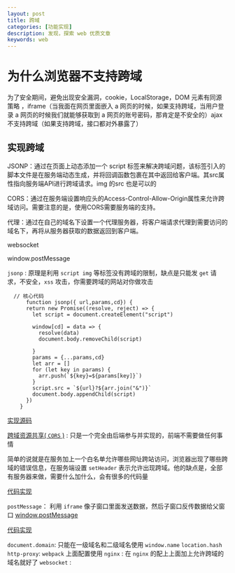 ```yaml
---
layout: post
title: 跨域
categories: [功能实现]
description: 发现，探索 web 优质文章
keywords: web
---
```


# 为什么浏览器不支持跨域

为了安全期间，避免出现安全漏洞，cookie，LocalStorage，DOM 元素有同源策略 ，iframe（当我面在网页里面嵌入 a 网页的时候，如果支持跨域，当用户登录 a 网页的时候我们就能够获取到 a 网页的账号密码，那肯定是不安全的）ajax 不支持跨域（如果支持跨域，接口都对外暴露了）

## 实现跨域


JSONP：通过在页面上动态添加一个 script 标签来解决跨域问题，该标签引入的脚本文件是在服务端动态生成，并将回调函数包裹在其中返回给客户端。其src属性指向服务端API进行跨域请求。img 的src 也是可以的

CORS：通过在服务端设置响应头的Access-Control-Allow-Origin属性来允许跨域访问。需要注意的是，使用CORS需要服务端的支持。

代理：通过在自己的域名下设置一个代理服务器，将客户端请求代理到需要访问的域名下，再将从服务器获取的数据返回到客户端。

websocket

window.postMessage

`jsonp` : 原理是利用 `script img` 等标签没有跨域的限制，缺点是只能发 `get` 请求，不安全，`xss` 攻击，你需要跨域的网站对你做攻击

```
  // 核心代码
      function jsonp({ url,params,cd}) {
      return new Promise((resolve, reject) => {
        let script = document.createElement("script")

        window[cd] = data => {
          resolve(data)
          document.body.removeChild(script)

        }
        params = {...params,cd}
        let arr = []
        for (let key in params) {
          arr.push(`${key}=${params[key]}`)
        }
        script.src = `${url}?${arr.join("&")}`
        document.body.appendChild(script)
      })
    }
```
[实现源码](https://github.com/sunseekers/node/tree/master/cross-domian)

[跨域资源共享( `CORS` )](https://developer.mozilla.org/zh-CN/docs/Web/HTTP/Access_control_CORS) : 只是一个完全由后端参与并实现的，前端不需要做任何事情

简单的说就是在服务加上一个白名单允许哪些网址跨站访问，浏览器出现了哪些跨域的错误信息，在服务端设置 `setHeader` 表示允许出现跨域。他的缺点是，全部有服务器来做，需要什么加什么，会有很多的代码量

[代码实现](https://github.com/sunseekers/node/tree/master/cross-domian)

`postMessage`： 利用 `iframe` 像子窗口里面发送数据，然后子窗口反传数据给父窗口 [window.postMessage](https://developer.mozilla.org/zh-CN/docs/Web/API/Window/postMessage)

[代码实现](https://github.com/sunseekers/node/tree/master/cross-domian/postMessage)

`document.domain`: 只能在一级域名和二级域名使用
`window.name`
`location.hash`
`http-proxy`:  `webpack` 上面配置使用
`nginx` : 在 `nginx` 的配上上面加上允许跨域的域名就好了
`websocket` :

